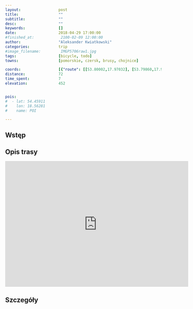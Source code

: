```yaml
---
layout:                 post
title:                  ""
subtitle:               ""
desc:                   ""
keywords:               []
date:                   2018-04-29 17:00:00
#finished_at:            2100-02-09 12:00:00
author:                 "Aleksander Kwiatkowski"
categories:             trip
#image_filename:         IMGP5706raw1.jpg
tags:                   [bicycle, todo]
towns:                  [pomorskie, czersk, brusy, chojnice]

coords:                 [{"route": [[53.80002,17.97032], [53.79860,17.95685], [53.82273,17.89170], [53.83022,17.84724], [53.83797,17.81900], [53.86764,17.75755], [53.87407,17.75789], [53.88712,17.71446], [53.86987,17.67163], [53.88206,17.64288], [53.88120,17.63292], [53.86678,17.61447], [53.85276,17.57636], [53.85190,17.56640], [53.86380,17.51533], [53.85580,17.49233], [53.83164,17.49001], [53.81771,17.48830], [53.81827,17.51216], [53.80438,17.51190], [53.77908,17.53198], [53.75696,17.51413], [53.73346,17.51096], [53.71427,17.52898], [53.68845,17.57713]], "type": "bicycle"}]
distance:               72
time_spent:             7
elevation:              452


pois:
#  - lat: 54.45911
#    lon: 18.56281
#    name: POI

---
```



## Wstęp

## Opis trasy

<iframe height='405' width='590' frameborder='0' allowtransparency='true' scrolling='no' src='https://www.strava.com/activities/1539419947/embed/f52b137347f590caaefef2e3ba8c8eb1970092fc'></iframe>

## Szczegóły
